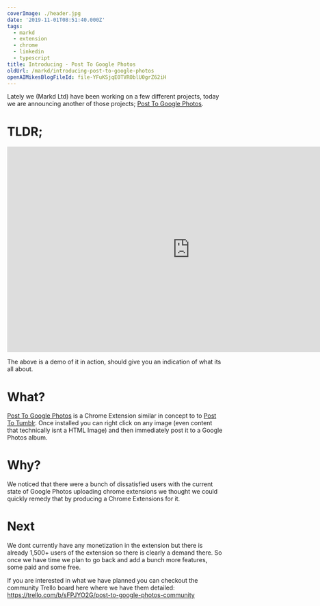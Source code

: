 ```yaml
---
coverImage: ./header.jpg
date: '2019-11-01T08:51:40.000Z'
tags:
  - markd
  - extension
  - chrome
  - linkedin
  - typescript
title: Introducing - Post To Google Photos
oldUrl: /markd/introducing-post-to-google-photos
openAIMikesBlogFileId: file-YFuKSjqE0TVROblU0grZ62iH
---
```


Lately we (Markd Ltd) have been working on a few different projects, today we are announcing another of those projects; [Post To Google Photos](https://chrome.google.com/webstore/detail/post-to-google-photos/lafpnfnchohhamoidohgmljijeafebbf).

<!-- more -->

# TLDR;

<iframe width="853" height="480" src="https://www.youtube.com/embed/ozsu-J0XTOM" frameborder="0" allow="autoplay; encrypted-media" allowfullscreen></iframe>

The above is a demo of it in action, should give you an indication of what its all about.

# What?

[Post To Google Photos](https://chrome.google.com/webstore/detail/post-to-google-photos/lafpnfnchohhamoidohgmljijeafebbf) is a Chrome Extension similar in concept to to [Post To Tumblr](https://chrome.google.com/webstore/detail/post-to-tumblr/dbpicbbcpanckagpdjflgojlknomoiah). Once installed you can right click on any image (even content that technically isnt a HTML Image) and then immediately post it to a Google Photos album.

# Why?

We noticed that there were a bunch of dissatisfied users with the current state of Google Photos uploading chrome extensions we thought we could quickly remedy that by producing a Chrome Extensions for it.

# Next

We dont currently have any monetization in the extension but there is already 1,500+ users of the extension so there is clearly a demand there. So once we have time we plan to go back and add a bunch more features, some paid and some free.

If you are interested in what we have planned you can checkout the community Trello board here where we have them detailed: https://trello.com/b/sFPJYO2G/post-to-google-photos-community
